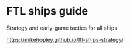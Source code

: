 # FTL ships guide
Strategy and early-game tactics for all ships

https://mikehopley.github.io/ftl-ships-strategy/
